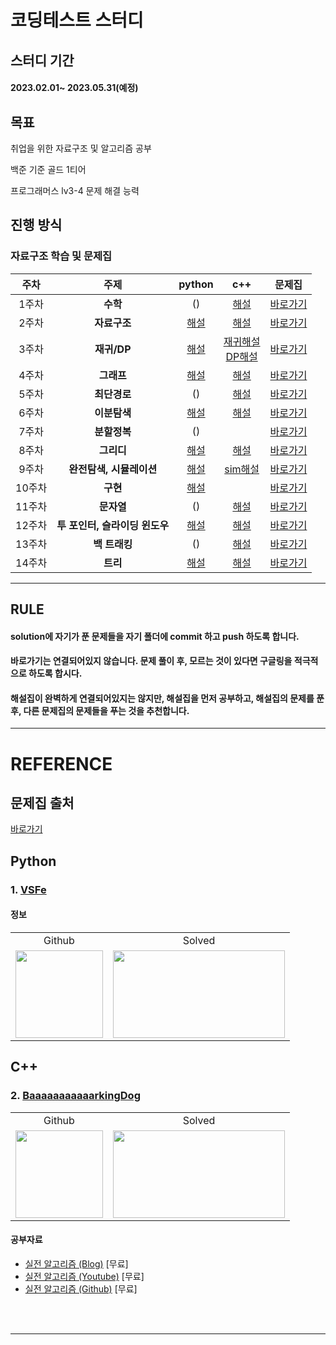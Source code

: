 # 코딩테스트 스터디

## 스터디 기간
#### 2023.02.01~ 2023.05.31(예정)

## 목표
취업을 위한 자료구조 및 알고리즘 공부

백준 기준 골드 1티어

프로그래머스 lv3-4 문제 해결 능력

## 진행 방식


### 자료구조 학습 및 문제집
|  주차 | 주제 | python  | c++ | 문제집 |
|:---:|:---:|:---:|:---:|:---:|
| 1주차 | **수학** |()|[해설](https://blog.encrypted.gg/983)|[바로가기](./01.%20Math)|
| 2주차 | **자료구조** |[해설](02.%20data_structure//Ch.01_기본_자료구조.pdf)|[해설](https://blog.encrypted.gg/727)|[바로가기](./02.%20data_structure)|
| 3주차 | **재귀/DP** |[해설](03.%20DP//Ch.10_동적계획법.pdf)|[재귀해설](https://blog.encrypted.gg/943)<br>[DP해설](https://blog.encrypted.gg/974)|[바로가기](./03.%20DP)|
| 4주차 | **그래프** |[해설](04.%20Graph//Ch.06_그래프_탐색.pdf)|[해설](https://blog.encrypted.gg/1016)|[바로가기](./04.%20Graph)|
| 5주차 | **최단경로** |()|[해설](https://blog.encrypted.gg/1037)|[바로가기](./05.%20shortest%20path)|
| 6주차 | **이분탐색** |[해설](06.%20binary%20search//Ch.04_이분탐색.pdf)|[해설](https://blog.encrypted.gg/985)|[바로가기](./06.%20binary%20search)|
| 7주차 | **분할정복** |()||[바로가기](./07.%20divide%20and%20conquer)|
| 8주차 | **그리디** |[해설](08.%20Greedy//Ch.05_탐욕법.pdf)|[해설](https://blog.encrypted.gg/975)|[바로가기](./08.%20greedy)|
| 9주차 | **완전탐색, 시뮬레이션** |[해설](09.%20Brute%20Force//Ch.02_완전탐색.pdf)|[sim해설](https://blog.encrypted.gg/948)|[바로가기](./09.%20simulation)|
| 10주차 | **구현** |[해설](10.%20implementation//Ch.08_구현력_트레이닝_Python.pdf)||[바로가기](./10.%20implementation)|
| 11주차 | **문자열** |()|[해설](https://blog.encrypted.gg/857)|[바로가기](./11.string)|
| 12주차 | **투 포인터, 슬라이딩 윈도우** |[해설](12.%20two%20pointer//Ch.09_부분합_투포인터.pdf)|[해설](https://blog.encrypted.gg/1004)|[바로가기](./12.%20two%20pointer)|
| 13주차 | **백 트래킹** |()|[해설](https://blog.encrypted.gg/945)|[바로가기](./13.%20backtracking)|
| 14주차 | **트리**|[해설](14.%20tree//Ch.11_트리.pdf)|[해설](https://blog.encrypted.gg/1019)|[바로가기](./14.%20tree)|


---
## RULE

#### solution에 자기가 푼 문제들을 자기 폴더에 commit 하고 push 하도록 합니다.
#### 바로가기는 연결되어있지 않습니다. 문제 풀이 후, 모르는 것이 있다면 구글링을 적극적으로 하도록 합시다.
#### 해설집이 완벽하게 연결되어있지는 않지만, 해설집을 먼저 공부하고, 해설집의 문제를 푼 후, 다른 문제집의 문제들을 푸는 것을 추천합니다.

---
# REFERENCE
## 문제집 출처
[바로가기](https://github.com/jlee14233/baekjoon)

## Python
### 1. [VSFe](https://github.com/VSFe)

#### 정보

<table>
    <td align="center">Github</td>
    <td align="center">Solved</td>
    <tr>
        <td height="140px"> <a href="https://github.com/VSFe"><img src="https://avatars.githubusercontent.com/u/4595546?s=460&v=4" width="140px" /></a> </td>
        <td height="140px"> <a href="https://solved.ac/klm03025"><img height="140px" width="275px" src="http://mazassumnida.wtf/api/v2/generate_badge?boj=klm03025" /></a> </td>
    </tr>
</table>


## C++
### 2. [BaaaaaaaaaaarkingDog](https://github.com/encrypted-def)

<table>
    <td align="center">Github</td>
    <td align="center">Solved</td>
    <tr>
        <td height="140px"> <a href="https://github.com/encrypted-def"><img src="https://avatars.githubusercontent.com/u/20028331?s=460&u=93ce75536b9f5ab96a8bb99cbac4ccf2925dcc69&v=4" width="140px" /></a> </td>
        <td height="140px"> <a href="https://solved.ac/BaaaaaaaaaaarkingDog"><img height="140px" width="275px" src="http://mazassumnida.wtf/api/v2/generate_badge?boj=BaaaaaaaaaaarkingDog" /></a> </td>
    </tr>
</table>

#### 공부자료

 - [실전 알고리즘 (Blog)](https://blog.encrypted.gg/category/%EA%B0%95%EC%A2%8C/%EC%8B%A4%EC%A0%84%20%EC%95%8C%EA%B3%A0%EB%A6%AC%EC%A6%98) [무료]
 - [실전 알고리즘 (Youtube)](https://www.youtube.com/watch?v=LcOIobH7ues&list=PLtqbFd2VIQv4O6D6l9HcD732hdrnYb6CY) [무료]
 - [실전 알고리즘 (Github)](https://github.com/encrypted-def/basic-algo-lecture) [무료]

<br><br>
<hr>
